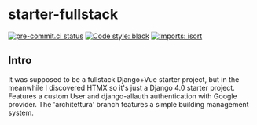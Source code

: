 # starter-fullstack
[![pre-commit.ci status](https://results.pre-commit.ci/badge/github/andywar65/starter-fullstack/main.svg)](https://results.pre-commit.ci/latest/github/andywar65/starter-fullstack/main)
[![Code style: black](https://img.shields.io/badge/code%20style-black-000000.svg)](https://github.com/psf/black)
[![Imports: isort](https://img.shields.io/badge/%20imports-isort-%231674b1?style=flat&labelColor=ef8336)](https://pycqa.github.io/isort/)
## Intro
It was supposed to be a fullstack Django+Vue starter project, but in the
meanwhile I discovered HTMX so it's just a Django 4.0 starter project.
Features a custom User and django-allauth authentication with Google provider.
The 'architettura' branch features a simple building management system.
